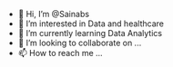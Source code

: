 - 👋 Hi, I’m @Sainabs
- 👀 I’m interested in Data and healthcare
- 🌱 I’m currently learning Data Analytics
- 💞️ I’m looking to collaborate on ...
- 📫 How to reach me ...

<!---
Sainabs/Sainabs is a ✨ special ✨ repository because its `README.md` (this file) appears on your GitHub profile.
You can click the Preview link to take a look at your changes.
--->
